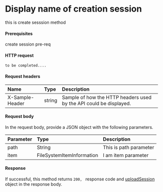 # Display name of creation session

this is create sesssion method
#### Prerequisites
create session pre-req
#### HTTP request
```http
to be completed....
```
#### Request headers
| Name       | Type | Description|
|:---------------|:--------|:----------|
| X-Sample-Header  | string  | Sample of how the HTTP headers used by the API could be displayed.|

#### Request body
In the request body, provide a JSON object with the following parameters.

| Parameter	   | Type	|Description|
|:---------------|:--------|:----------|
|path|String|This is path parameter|
|item|FileSystemItemInformation|I am item parameter|

#### Response
If successful, this method returns `200, ` response code and [uploadSession](../resources/uploadsession.md) object in the response body.
